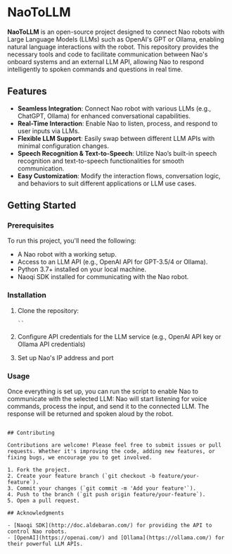 # NaoToLLM

**NaoToLLM** is an open-source project designed to connect Nao robots with Large Language Models (LLMs) such as OpenAI's GPT or Ollama, enabling natural language interactions with the robot. This repository provides the necessary tools and code to facilitate communication between Nao's onboard systems and an external LLM API, allowing Nao to respond intelligently to spoken commands and questions in real time.

## Features

- **Seamless Integration**: Connect Nao robot with various LLMs (e.g., ChatGPT, Ollama) for enhanced conversational capabilities.
- **Real-Time Interaction**: Enable Nao to listen, process, and respond to user inputs via LLMs.
- **Flexible LLM Support**: Easily swap between different LLM APIs with minimal configuration changes.
- **Speech Recognition & Text-to-Speech**: Utilize Nao’s built-in speech recognition and text-to-speech functionalities for smooth communication.
- **Easy Customization**: Modify the interaction flows, conversation logic, and behaviors to suit different applications or LLM use cases.

## Getting Started

### Prerequisites

To run this project, you'll need the following:

- A Nao robot with a working setup.
- Access to an LLM API (e.g., OpenAI API for GPT-3.5/4 or Ollama).
- Python 3.7+ installed on your local machine.
- Naoqi SDK installed for communicating with the Nao robot.

### Installation

1. Clone the repository:
   
   ```
   ``
3. Configure API credentials for the LLM service (e.g., OpenAI API key or Ollama API credentials) 
4. Set up Nao's IP address and port


### Usage

Once everything is set up, you can run the script to enable Nao to communicate with the selected LLM:
Nao will start listening for voice commands, process the input, and send it to the connected LLM. The response will be returned and spoken aloud by the robot.

<!-- ## Project Structure

```plaintext
├── naotollm.py         # Main script to run Nao with LLM integration
├── config.py           # Configuration file for API keys and robot settings
├── llm_interaction.py  # Handles communication with LLM APIs
├── nao_interaction.py  # Manages communication with the Nao robot
├── requirements.txt    # Python dependencies
└── README.md           # Project documentation -->
```

## Contributing

Contributions are welcome! Please feel free to submit issues or pull requests. Whether it's improving the code, adding new features, or fixing bugs, we encourage you to get involved.

1. Fork the project.
2. Create your feature branch (`git checkout -b feature/your-feature`).
3. Commit your changes (`git commit -m 'Add your feature'`).
4. Push to the branch (`git push origin feature/your-feature`).
5. Open a pull request.

## Acknowledgments

- [Naoqi SDK](http://doc.aldebaran.com/) for providing the API to control Nao robots.
- [OpenAI](https://openai.com/) and [Ollama](https://ollama.com/) for their powerful LLM APIs.
